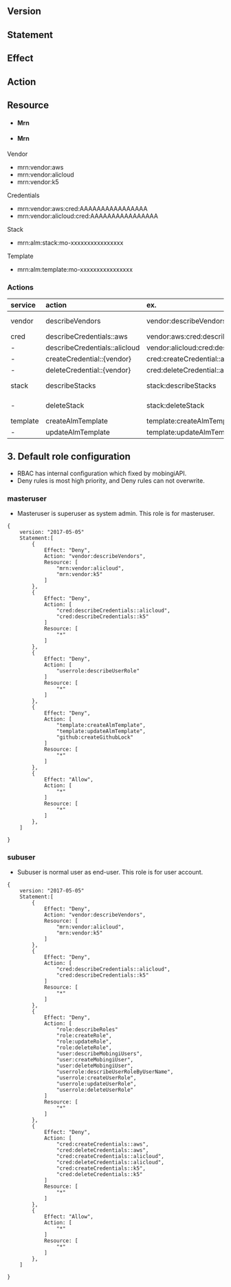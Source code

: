 
## Version

## Statement

## Effect

## Action

## Resource

 - #### Mrn

 - #### Mrn

Vendor
 - mrn:vendor:aws
 - mrn:vendor:alicloud
 - mrn:vendor:k5

Credentials

 - mrn:vendor:aws:cred:AAAAAAAAAAAAAAAA
 - mrn:vendor:alicloud:cred:AAAAAAAAAAAAAAAA

Stack

 - mrn:alm:stack:mo-xxxxxxxxxxxxxxxx

Template

 - mrn:alm:template:mo-xxxxxxxxxxxxxxxx



### Actions

|service|action|ex.|endpoint|note|
|:--|:--|:--|:--|:--|
|vendor|describeVendors|vendor:describeVendors|/vendors|filter, vendor|
|cred|describeCredentials::aws|vendor:aws:cred:describeCredentials::aws|/credentials/aws|filter, id|
|-|describeCredentials::alicloud|vendor:alicloud:cred:describeCredentials::alicloud|/credentials/alicloud|filter, id|
|-|createCredential::{vendor}|cred:createCredential::aws|-|filter, id|
|-|deleteCredential::{vendor}|cred:deleteCredential::aws|-|filter, id|
|stack|describeStacks|stack:describeStacks|/alm/stack|filter, stack_id|
|-|deleteStack|stack:deleteStack|delete:/alm/stack/{stack_id}|filter, stack_id|
|template|createAlmTemplate|template:createAlmTemplate|post:/alm/template|-|
|-|updateAlmTemplate|template:updateAlmTemplate|put:/alm/template/{stack_id}|stack_id|




## 3. Default role configuration

 - RBAC has internal configuration which fixed by mobingiAPI.
 - Deny rules is most high priority, and Deny rules can not overwrite.

### masteruser

 - Masteruser is superuser as system admin. This role is for masteruser.

```
{
    version: "2017-05-05"
    Statement:[
        {
            Effect: "Deny",
            Action: "vendor:describeVendors",
            Resource: [
                "mrn:vendor:alicloud",
                "mrn:vendor:k5"
            ]
        },
        {
            Effect: "Deny",
            Action: [
                "cred:describeCredentials::alicloud",
                "cred:describeCredentials::k5"
            ]
            Resource: [
                "*"
            ]
        },
        {
            Effect: "Deny",
            Action: [
                "userrole:describeUserRole"
            ]
            Resource: [
                "*"
            ]
        },
        {
            Effect: "Deny",
            Action: [
                "template:createAlmTemplate",
                "template:updateAlmTemplate",
                "github:createGithubLock"
            ]
            Resource: [
                "*"
            ]
        },
        {
            Effect: "Allow",
            Action: [
                "*"
            ]
            Resource: [
                "*"
            ]
        },
    ]

}
```

### subuser

 - Subuser is normal user as end-user. This role is for user account.

```
{
    version: "2017-05-05"
    Statement:[
        {
            Effect: "Deny",
            Action: "vendor:describeVendors",
            Resource: [
                "mrn:vendor:alicloud",
                "mrn:vendor:k5"
            ]
        },
        {
            Effect: "Deny",
            Action: [
                "cred:describeCredentials::alicloud",
                "cred:describeCredentials::k5"
            ]
            Resource: [
                "*"
            ]
        },
        {
            Effect: "Deny",
            Action: [
                "role:describeRoles"
                "role:createRole",
                "role:updateRole",
                "role:deleteRole",
                "user:describeMobingiUsers",
                "user:createMobingiUser",
                "user:deleteMobingiUser",
                "userrole:describeUserRoleByUserName",
                "userrole:createUserRole",
                "userrole:updateUserRole",
                "userrole:deleteUserRole"
            ]
            Resource: [
                "*"
            ]
        },
        {
            Effect: "Deny",
            Action: [
                "cred:createCredentials::aws",
                "cred:deleteCredentials::aws",
                "cred:createCredentials::alicloud",
                "cred:deleteCredentials::alicloud",
                "cred:createCredentials::k5",
                "cred:deleteCredentials::k5"
            ]
            Resource: [
                "*"
            ]
        },
        {
            Effect: "Allow",
            Action: [
                "*"
            ]
            Resource: [
                "*"
            ]
        },
    ]

}

```
